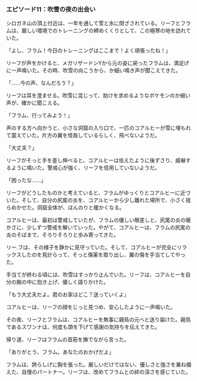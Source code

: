 ### エピソード11：吹雪の夜の出会い

シロガネ山の頂上付近は、一年を通して雪と氷に閉ざされている。リーフとフラムは、厳しい環境でのトレーニングの締めくくりとして、この極寒の地を訪れていた。

「よし、フラム！今日のトレーニングはここまで！よく頑張ったね！」

リーフが声をかけると、メガリザードンYから元の姿に戻ったフラムは、満足げに一声鳴いた。その時、吹雪の向こうから、か細い鳴き声が聞こえてきた。

「……今の声、なんだろう？」

リーフは耳を澄ませる。吹雪に混じって、助けを求めるようなポケモンのか細い声が、確かに聞こえる。

「フラム、行ってみよう！」

声のする方へ向かうと、小さな洞窟の入り口で、一匹のコアルヒーが雪に埋もれて震えていた。片方の翼を怪我しているらしく、飛べないようだ。

「大丈夫？」

リーフがそっと手を差し伸べると、コアルヒーは怯えたように後ずさり、威嚇するように鳴いた。警戒心が強く、リーフを信用していないようだ。

「困ったな……」

リーフがどうしたものかと考えていると、フラムがゆっくりとコアルヒーに近づいた。そして、自分の尻尾の炎を、コアルヒーから少し離れた場所で、小さく揺らめかせた。洞窟全体が、ほんのりと暖かくなる。

コアルヒーは、最初は警戒していたが、フラムの優しい眼差しと、尻尾の炎の暖かさに、少しずつ警戒を解いていった。やがて、コアルヒーは、フラムの尻尾の炎のそばまで、そろりそろりと歩み寄ってきた。

リー.フは、その様子を静かに見守っていた。そして、コアルヒーが完全にリラックスしたのを見計らって、そっと傷薬を取り出し、翼の傷を手当てしてやった。

手当てが終わる頃には、吹雪はすっかり止んでいた。リーフは、コアルヒーを自分の腕の中に抱き上げ、優しく語りかけた。

「もう大丈夫だよ。君のお家はどこ？送っていくよ」

コアルヒーは、リーフの顔をじっと見つめ、安心したように一声鳴いた。

その夜、リーフとフラムは、コアルヒーを無事に親鳥の元へと送り届けた。親鳥であるスワンナは、何度も頭を下げて感謝の気持ちを伝えてきた。

帰り道、リーフはフラムの首筋を撫でながら言った。

「ありがとう、フラム。あなたのおかげだよ」

フラムは、誇らしげに胸を張った。厳しいだけではない、優しさと強さを兼ね備えた、自慢のパートナー。リーフは、改めてフラムとの絆の深さを感じていた。

